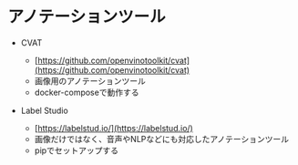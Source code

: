 # アノテーションツール

- CVAT
  - [https://github.com/openvinotoolkit/cvat](https://github.com/openvinotoolkit/cvat)
  - 画像用のアノテーションツール
  - docker-composeで動作する

- Label Studio
  - [https://labelstud.io/](https://labelstud.io/)
  - 画像だけではなく、音声やNLPなどにも対応したアノテーションツール
  - pipでセットアップする
